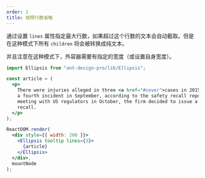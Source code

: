 ```yaml
---
order: 1
title: 按照行数省略
---
```


通过设置 `lines` 属性指定最大行数，如果超过这个行数的文本会自动截取。但是在这种模式下所有 `children` 将会被转换成纯文本。

并且注意在这种模式下，外容器需要有指定的宽度（或设置自身宽度）。

```jsx
import Ellipsis from "ant-design-pro/lib/Ellipsis";

const article = (
  <p>
    There were injuries alleged in three <a href="#cover">cases in 2015</a>, and
    a fourth incident in September, according to the safety recall report. After
    meeting with US regulators in October, the firm decided to issue a voluntary
    recall.
  </p>
);

ReactDOM.render(
  <div style={{ width: 200 }}>
    <Ellipsis tooltip lines={3}>
      {article}
    </Ellipsis>
  </div>,
  mountNode
);
```
